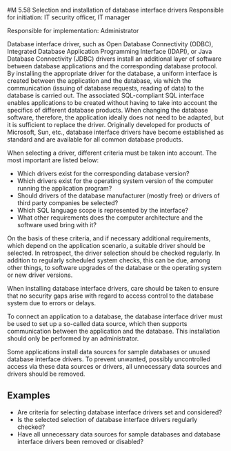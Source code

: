 #M 5.58 Selection and installation of database interface drivers
Responsible for initiation: IT security officer, IT manager

Responsible for implementation: Administrator

Database interface driver, such as Open Database Connectivity (ODBC), Integrated Database Application Programming Interface (IDAPI), or Java Database Connectivity (JDBC) drivers install an additional layer of software between database applications and the corresponding database protocol. By installing the appropriate driver for the database, a uniform interface is created between the application and the database, via which the communication (issuing of database requests, reading of data) to the database is carried out. The associated SQL-compliant SQL interface enables applications to be created without having to take into account the specifics of different database products. When changing the database software, therefore, the application ideally does not need to be adapted, but it is sufficient to replace the driver. Originally developed for products of Microsoft, Sun, etc., database interface drivers have become established as standard and are available for all common database products.

When selecting a driver, different criteria must be taken into account. The most important are listed below:

* Which drivers exist for the corresponding database version?
* Which drivers exist for the operating system version of the computer running the application program?
* Should drivers of the database manufacturer (mostly free) or drivers of third party companies be selected?
* Which SQL language scope is represented by the interface?
* What other requirements does the computer architecture and the software used bring with it?


On the basis of these criteria, and if necessary additional requirements, which depend on the application scenario, a suitable driver should be selected. In retrospect, the driver selection should be checked regularly. In addition to regularly scheduled system checks, this can be due, among other things, to software upgrades of the database or the operating system or new driver versions.

When installing database interface drivers, care should be taken to ensure that no security gaps arise with regard to access control to the database system due to errors or delays.

To connect an application to a database, the database interface driver must be used to set up a so-called data source, which then supports communication between the application and the database. This installation should only be performed by an administrator.

Some applications install data sources for sample databases or unused database interface drivers. To prevent unwanted, possibly uncontrolled access via these data sources or drivers, all unnecessary data sources and drivers should be removed.



## Examples 
* Are criteria for selecting database interface drivers set and considered?
* Is the selected selection of database interface drivers regularly checked?
* Have all unnecessary data sources for sample databases and database interface drivers been removed or disabled?




